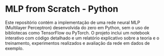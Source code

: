 # MLP from Scratch - Python

Este repositório contém a implementação de uma rede neural MLP (Multilayer Perceptron) desenvolvida do zero em Python, sem o uso de bibliotecas como TensorFlow ou PyTorch. O projeto inclui um notebook interativo com código detalhado e um relatório explicativo sobre a teoria e o treinamento, experimentos realizados e avaliação da rede em dados de exemplo.
